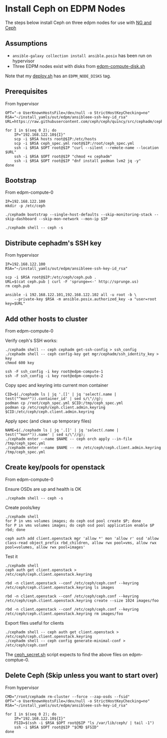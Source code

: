 # Install Ceph on EDPM Nodes

The steps below install Ceph on three edpm nodes for use with [NG and Ceph](README.md)

## Assumptions

- `ansible-galaxy collection install ansible.posix` has been run on hypervisor
- Three EDPM nodes exist with disks from [edpm-compute-disk.sh](edpm-compute-disk.sh)

Note that my [deploy.sh](../deploy.sh) has an `EDPM_NODE_DISKS` tag.

## Prerequisites

From hypervisor
```
OPT="-o UserKnownHostsFile=/dev/null -o StrictHostKeyChecking=no"
RSA="~/install_yamls/out/edpm/ansibleee-ssh-key-id_rsa"
URL=https://raw.githubusercontent.com/ceph/ceph/quincy/src/cephadm/cephadm

for I in $(seq 0 2); do
    IP="192.168.122.10${I}"
    scp -i $RSA hosts root@$IP:/etc/hosts
    scp -i $RSA ceph_spec.yml root@$IP:/root/ceph_spec.yml
    ssh -i $RSA $OPT root@$IP "curl --silent --remote-name --location $URL"
    ssh -i $RSA $OPT root@$IP "chmod +x cephadm"
    ssh -i $RSA $OPT root@$IP "dnf install podman lvm2 jq -y"
done
```

## Bootstrap 

From edpm-compute-0
```
IP=192.168.122.100
mkdir -p /etc/ceph

./cephadm bootstrap --single-host-defaults --skip-monitoring-stack --skip-dashboard --skip-mon-network --mon-ip $IP

./cephadm shell -- ceph -s
```

## Distribute cephadm's SSH key

From hypervisor
```
IP=192.168.122.100
RSA="~/install_yamls/out/edpm/ansibleee-ssh-key-id_rsa"

scp -i $RSA root@$IP:/etc/ceph/ceph.pub .
URL=$(cat ceph.pub | curl -F 'sprunge=<-' http://sprunge.us)
rm ceph.pub

ansible -i 192.168.122.101,192.168.122.102 all -u root -b \
    --private-key $RSA -m ansible.posix.authorized_key -a "user=root key=$URL"
```

## Add other hosts to cluster

From edpm-compute-0

Verify ceph's SSH works:
```
./cephadm shell -- ceph cephadm get-ssh-config > ssh_config
./cephadm shell -- ceph config-key get mgr/cephadm/ssh_identity_key > key
chmod 600 key

ssh -F ssh_config -i key root@edpm-compute-1
ssh -F ssh_config -i key root@edpm-compute-2
```

Copy spec and keyring into current mon container
```
CID=$(./cephadm ls | jq '.[]' | jq 'select(.name | test("^mon*")).container_id' | sed s/\"//g);
podman cp /root/ceph_spec.yml $CID:/tmp/ceph_spec.yml
podman cp /etc/ceph/ceph.client.admin.keyring $CID:/etc/ceph/ceph.client.admin.keyring
```

Apply spec (and clean up temporary files)
```
NAME=$(./cephadm ls | jq '.[]' | jq 'select(.name | test("^mon*")).name' | sed s/\"//g);
./cephadm enter --name $NAME -- ceph orch apply --in-file /tmp/ceph_spec.yml
./cephadm enter --name $NAME -- rm /etc/ceph/ceph.client.admin.keyring /tmp/ceph_spec.yml
```

## Create key/pools for openstack

From edpm-compute-0

Ensure OSDs are up and health is OK
```
./cephadm shell -- ceph -s
```

Create pools/key
```
./cephadm shell
for P in vms volumes images; do ceph osd pool create $P; done
for P in vms volumes images; do ceph osd pool application enable $P rbd; done

ceph auth add client.openstack mgr 'allow *' mon 'allow r' osd 'allow class-read object_prefix rbd_children, allow rwx pool=vms, allow rwx pool=volumes, allow rwx pool=images'
```

Test it
```
./cephadm shell 
ceph auth get client.openstack > /etc/ceph/ceph.client.openstack.keyring

rbd -n client.openstack --conf /etc/ceph/ceph.conf --keyring /etc/ceph/ceph.client.openstack.keyring ls images

rbd -n client.openstack --conf /etc/ceph/ceph.conf --keyring /etc/ceph/ceph.client.openstack.keyring create --size 1024 images/foo

rbd -n client.openstack --conf /etc/ceph/ceph.conf --keyring /etc/ceph/ceph.client.openstack.keyring rm images/foo
```

Export files useful for clients
```
./cephadm shell -- ceph auth get client.openstack > /etc/ceph/ceph.client.openstack.keyring
./cephadm shell -- ceph config generate-minimal-conf > /etc/ceph/ceph.conf
```
The [ceph_secret.sh](ceph_secret.sh) script expects to find the above
files on edpm-comptue-0.

## Delete Ceph (Skip unless you want to start over)
From hypervisor
```
CMD="/root/cephadm rm-cluster --force --zap-osds --fsid"
OPT="-o UserKnownHostsFile=/dev/null -o StrictHostKeyChecking=no"
RSA="~/install_yamls/out/edpm/ansibleee-ssh-key-id_rsa"

for I in $(seq 0 2); do
    IP="192.168.122.10${I}"
    FSID=$(ssh -i $RSA $OPT root@$IP "ls /var/lib/ceph/ | tail -1")
    ssh -i $RSA $OPT root@$IP "$CMD $FSID"
done
```
